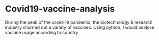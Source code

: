 # Covid19-vaccine-analysis
During the peak of the covid-19 pandemic, the biotechnology & research industry churned out a variety of vaccines. Using python, I would analyse vaccine usage according to country
